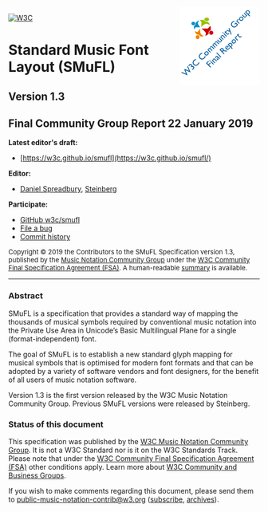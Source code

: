 <img style="float: right;" src="media/back-cg-final.png">

<a href="https://www.w3.org/"><img alt="W3C" height="48" src="https://www.w3.org/Icons/w3c_home" width="72"/></a>

# Standard Music Font Layout (SMuFL)
## Version 1.3

## Final Community Group Report 22 January 2019

**Latest editor's draft:**
- [https://w3c.github.io/smufl](https://w3c.github.io/smufl/)

**Editor:**
- [Daniel Spreadbury](https://twitter.com/dspreadbury), [Steinberg](https://www.steinberg.net)

**Participate:**
- [GitHub w3c/smufl](https://github.com/w3c/smufl)
- [File a bug](https://github.com/w3c/smufl/issues)
- [Commit history](https://github.com/w3c/smufl/commits/gh-pages)

<p style="font-size: small">Copyright &copy; 2019 the Contributors to the SMuFL Specification version 1.3, published by the <a href="https://www.w3.org/community/music-notation/">Music Notation Community Group</a> under the <a href="https://www.w3.org/community/about/agreements/final/">W3C Community Final Specification Agreement (FSA)</a>. A human-readable <a href="https://www.w3.org/community/about/agreements/fsa-deed/">summary</a> is available.</p>

---

### Abstract
SMuFL is a specification that provides a standard way of mapping the thousands of musical symbols required by conventional music notation into the Private Use Area in Unicode’s Basic Multilingual Plane for a single (format-independent) font.

The goal of SMuFL is to establish a new standard glyph mapping for musical symbols that is optimised for modern font formats and that can be adopted by a variety of software vendors and font designers, for the benefit of all users of music notation software.

Version 1.3 is the first version released by the W3C Music Notation Community Group. Previous SMuFL versions were released by Steinberg.

### Status of this document
This specification was published by the [W3C Music Notation Community Group](https://www.w3.org/community/music-notation/). It is not a W3C Standard nor is it on the W3C Standards Track. Please note that under the [W3C Community Final Specification Agreement (FSA)](https://www.w3.org/community/about/agreements/final/) other conditions apply. Learn more about [W3C Community and Business Groups](https://www.w3.org/community/).

If you wish to make comments regarding this document, please send them to [public-music-notation-contrib@w3.org](mailto:public-music-notation-contrib@w3.org) ([subscribe](mailto:public-music-notation-contrib-request@w3.org?subject=subscribe), [archives](https://lists.w3.org/Archives/Public/public-music-notation-contrib/)).
